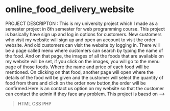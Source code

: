 # online_food_delivery_website
PROJECT DESCRIPTON : 
This is my university project which I made as a semester project in 8th semester for web programming course. This project is basically have sign up and log in options for customers. New customers who visit my website will sign up and open an account to visit the order website. And old customers can visit the website by logging in. There will be a page called menu where customers can search by typing the name of the food. And on that page, the images of all the foods that are available on my website will be set, if you click on the images, you will go to the menu page of those foods. Where the name and price of each food will be mentioned. On clicking on that food, another page will open where the details of the food will be given and the customer will select the quantity of food from there and click on the order now button,the order will be confirmed.Here is an contact us option on my website so that the customer can contact the admin if they face any problem.
This project is baesd on -->
>HTML
>CSS
>PHP

